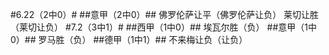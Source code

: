 #6.22（2中0）#
##意甲（2中0）##
佛罗伦萨让平（佛罗伦萨让负）
莱切让胜（莱切让负）
#7.2（3中1）#
##西甲（1中0）##
埃瓦尔胜（负）
##意甲（1中0）##
罗马胜（负）
##德甲（1中1）##
不来梅让负（让负）